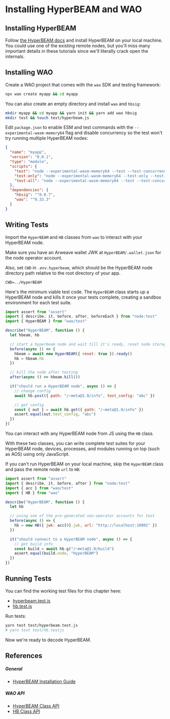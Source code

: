 # Installing HyperBEAM and WAO

## Installing HyperBEAM

Follow [the HyperBEAM docs](https://hyperbeam.ar.io/run/running-a-hyperbeam-node.html) and install HyperBEAM on your local machine. You could use one of the existing remote nodes, but you'll miss many important details in these tutorials since we'll literally crack open the internals.

## Installing WAO

Create a WAO project that comes with the `wao` SDK and testing framework:

```bash [Terminal]
npx wao create myapp && cd myapp
```

You can also create an empty directory and install `wao` and `hbsig`:

```bash [Terminal]
mkdir myapp && cd myapp && yarn init && yarn add wao hbsig
mkdir test && touch test/hyperbeam.js
```

Edit `package.json` to enable ESM and test commands with the `--experimental-wasm-memory64` flag and disable concurrency so the test won't try running multiple HyperBEAM nodes:

```json [/package.json]
{
  "name": "myapp",
  "version": "0.0.1",
  "type": "module",
  "scripts": {
    "test": "node --experimental-wasm-memory64 --test --test-concurrency=1",
    "test-only": "node --experimental-wasm-memory64 --test-only --test-concurrency=1",
    "test-all": "node --experimental-wasm-memory64 --test --test-concurrency=1 test/**/*.test.js"
  },
  "dependencies": {
	"hbsig": "^0.0.7",
    "wao": "^0.33.3"
  }
}
```

## Writing Tests

Import the `HyperBEAM` and `HB` classes from `wao` to interact with your HyperBEAM node.

Make sure you have an Arweave wallet JWK at `HyperBEAM/.wallet.json` for the node operator account.

Also, set `CWD` in `.env.hyperbeam`, which should be the HyperBEAM node directory path relative to the root directory of your app.

```dotenv [/.env.hyperbeam]
CWD=../HyperBEAM
```

Here's the minimum viable test code. The `HyperBEAM` class starts up a HyperBEAM node and kills it once your tests complete, creating a sandbox environment for each test suite.


```js [/test/hyperbeam.test.js]
import assert from "assert"
import { describe, it, before, after, beforeEach } from "node:test"
import { HyperBEAM } from "wao/test"

describe("HyperBEAM", function () {
  let hbeam, hb

  // start a hyperbeam node and wait till it's ready, reset node storage
  before(async () => {
    hbeam = await new HyperBEAM({ reset: true }).ready()
    hb = hbeam.hb
  })

  // kill the node after testing
  after(async () => hbeam.kill())

  it("should run a HyperBEAM node", async () => {
    // change config
    await hb.post({ path: "/~meta@1.0/info", test_config: "abc" })

    // get config
    const { out } = await hb.get({ path: "/~meta@1.0/info" })
    assert.equal(out.test_config, "abc")
  })
})
```

You can interact with any HyperBEAM node from JS using the `HB` class.

With these two classes, you can write complete test suites for your HyperBEAM node, devices, processes, and modules running on top (such as AOS) using only JavaScript.

If you can't run HyperBEAM on your local machine, skip the `HyperBEAM` class and pass the remote node `url` to `HB`:

```js [/test/hb.test.js]
import assert from "assert"
import { describe, it, before, after } from "node:test"
import { acc } from "wao/test"
import { HB } from "wao"

describe("HyperBEAM", function () {
  let hb

  // using one of the pre-generated non-operator accounts for test
  before(async () => {
    hb = new HB({ jwk: acc[0].jwk, url: "http://localhost:10001" })
  })

  it("should connect to a HyperBEAM node", async () => {
    // get build info
    const build = await hb.g("/~meta@1.0/build")
    assert.equal(build.node, "HyperBEAM")
  })
})
```

## Running Tests

You can find the working test files for this chapter here:

- [hyperbeam.test.js](https://github.com/weavedb/wao/blob/master/dhfs-tutorial-app/test/hyperbeam.test.js)
- [hb.test.js](https://github.com/weavedb/wao/blob/master/dhfs-tutorial-app/test/hyperbeam.test.js)

Run tests:

```bash [Terminal]
yarn test test/hyperbeam.test.js
# yarn test test/hb.testjs
```

Now we're ready to decode HyperBEAM.

## References

##### General

- [HyperBEAM Installation Guide](https://hyperbeam.ar.io/run/running-a-hyperbeam-node.html)

##### WAO API 
- [HyperBEAM Class API](/api/hyperbeam)
- [HB Class API](/api/hb)
